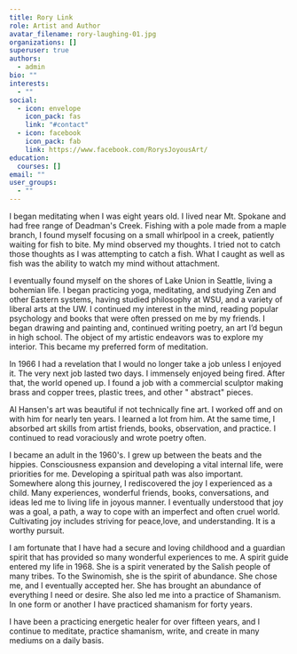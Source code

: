 ```yaml
---
title: Rory Link
role: Artist and Author
avatar_filename: rory-laughing-01.jpg
organizations: []
superuser: true
authors:
  - admin
bio: ""
interests:
  - ""
social:
  - icon: envelope
    icon_pack: fas
    link: "#contact"
  - icon: facebook
    icon_pack: fab
    link: https://www.facebook.com/RorysJoyousArt/
education:
  courses: []
email: ""
user_groups:
  - ""
---
```

I began meditating when I was eight years old. I lived near Mt. Spokane and had free range of Deadman's Creek. Fishing with a pole made from a maple branch, I found myself focusing on a small whirlpool in a creek, patiently waiting for fish to bite. My mind observed my thoughts. I tried not to catch those thoughts as I was attempting to catch a fish. What I caught as well as fish was the ability to watch my mind without attachment.

I eventually found myself on the shores of Lake Union in Seattle, living a bohemian life. I began practicing yoga, meditating, and studying Zen and other Eastern systems, having studied philosophy at WSU, and a variety of liberal arts at the UW. I continued my interest in the mind, reading popular psychology and books that were often pressed on me by my friends. I began drawing and painting and, continued writing poetry, an art I’d begun in high school. The object of my artistic endeavors was to explore my interior. This became my preferred form of meditation.

In 1966 I had a revelation that I would no longer take a job unless I enjoyed it. The very next job lasted two days. I immensely enjoyed being fired. After that, the world opened up. I found a job with a commercial sculptor making brass and copper trees, plastic trees, and other " abstract" pieces.

Al Hansen's art was beautiful if not technically fine art. I worked off and on with him for nearly ten years. I learned a lot from him. At the same time, I absorbed art skills from artist friends, books, observation, and practice. I continued to read voraciously and wrote poetry often.

I became an adult in the 1960's. I grew up between the beats and the hippies. Consciousness expansion and developing a vital internal life, were priorities for me. Developing a spiritual path was also important. Somewhere along this journey, I rediscovered the joy I experienced as a child. Many experiences, wonderful friends, books, conversations, and ideas led me to living life in joyous manner. I eventually understood that joy was a goal, a path, a way to cope with an imperfect and often cruel world. Cultivating joy includes striving for peace,love, and understanding. It is a worthy pursuit.

I am fortunate that I have had a secure and loving childhood and a guardian spirit that has provided so many wonderful experiences to me. A spirit guide entered my life in 1968. She is a spirit venerated by the Salish people of many tribes. To the Swinomish, she is the spirit of abundance. She chose me, and I eventually accepted her. She has brought an abundance of everything I need or desire. She also led me into a practice of Shamanism. In one form or another I have practiced shamanism for forty years.

I have been a practicing energetic healer for over fifteen years, and I continue to meditate, practice shamanism, write, and create in many mediums on a daily basis.